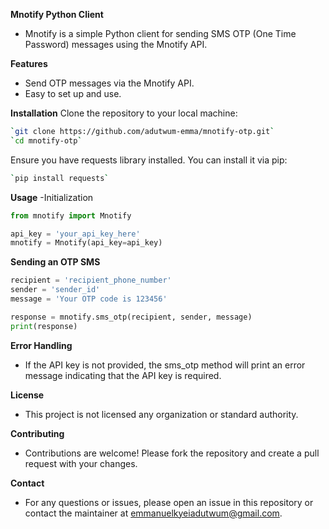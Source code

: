 **Mnotify Python Client**
- Mnotify is a simple Python client for sending SMS OTP (One Time Password) messages using the Mnotify API.

**Features**
- Send OTP messages via the Mnotify API.
- Easy to set up and use.

**Installation**
Clone the repository to your local machine:

```bash
`git clone https://github.com/adutwum-emma/mnotify-otp.git`
`cd mnotify-otp`
```

Ensure you have requests library installed. You can install it via pip:

```bash
`pip install requests`
```

**Usage**
-Initialization

```python
from mnotify import Mnotify

api_key = 'your_api_key_here'
mnotify = Mnotify(api_key=api_key)
```

**Sending an OTP SMS**

```python
recipient = 'recipient_phone_number'
sender = 'sender_id'
message = 'Your OTP code is 123456'

response = mnotify.sms_otp(recipient, sender, message)
print(response)
```

**Error Handling**
- If the API key is not provided, the sms_otp method will print an error message indicating that the API key is required.

**License**
- This project is not licensed any organization or standard authority.

**Contributing**
- Contributions are welcome! Please fork the repository and create a pull request with your changes.

**Contact**
- For any questions or issues, please open an issue in this repository or contact the maintainer at emmanuelkyeiadutwum@gmail.com.


